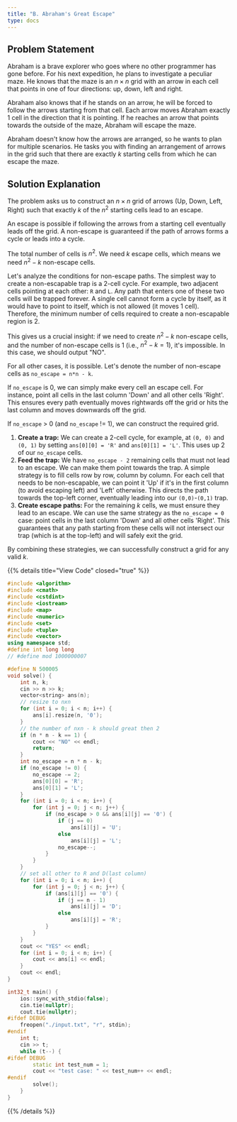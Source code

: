 ```yaml
---
title: "B. Abraham's Great Escape"
type: docs
---
```

## Problem Statement
Abraham is a brave explorer who goes where no other programmer has gone before. For his next expedition, he plans to investigate a peculiar maze. He knows that the maze is an $n \times n$ grid with an arrow in each cell that points in one of four directions: up, down, left and right.

Abraham also knows that if he stands on an arrow, he will be forced to follow the arrows starting from that cell. Each arrow moves Abraham exactly 1 cell in the direction that it is pointing. If he reaches an arrow that points towards the outside of the maze, Abraham will escape the maze.

Abraham doesn't know how the arrows are arranged, so he wants to plan for multiple scenarios. He tasks you with finding an arrangement of arrows in the grid such that there are exactly $k$ starting cells from which he can escape the maze.

## Solution Explanation
The problem asks us to construct an $n \times n$ grid of arrows (Up, Down, Left, Right) such that exactly $k$ of the $n^2$ starting cells lead to an escape.

An escape is possible if following the arrows from a starting cell eventually leads off the grid. A non-escape is guaranteed if the path of arrows forms a cycle or leads into a cycle.

The total number of cells is $n^2$. We need $k$ escape cells, which means we need $n^2 - k$ non-escape cells.

Let's analyze the conditions for non-escape paths. The simplest way to create a non-escapable trap is a 2-cell cycle. For example, two adjacent cells pointing at each other: `R` and `L`. Any path that enters one of these two cells will be trapped forever. A single cell cannot form a cycle by itself, as it would have to point to itself, which is not allowed (it moves 1 cell). Therefore, the minimum number of cells required to create a non-escapable region is 2.

This gives us a crucial insight: if we need to create $n^2 - k$ non-escape cells, and the number of non-escape cells is 1 (i.e., $n^2 - k = 1$), it's impossible. In this case, we should output "NO".

For all other cases, it is possible. Let's denote the number of non-escape cells as `no_escape = n*n - k`.

If `no_escape` is 0, we can simply make every cell an escape cell. For instance, point all cells in the last column 'Down' and all other cells 'Right'. This ensures every path eventually moves rightwards off the grid or hits the last column and moves downwards off the grid.

If `no_escape` > 0 (and `no_escape` != 1), we can construct the required grid.
1.  **Create a trap:** We can create a 2-cell cycle, for example, at `(0, 0)` and `(0, 1)` by setting `ans[0][0] = 'R'` and `ans[0][1] = 'L'`. This uses up 2 of our `no_escape` cells.
2.  **Feed the trap:** We have `no_escape - 2` remaining cells that must not lead to an escape. We can make them point towards the trap. A simple strategy is to fill cells row by row, column by column. For each cell that needs to be non-escapable, we can point it 'Up' if it's in the first column (to avoid escaping left) and 'Left' otherwise. This directs the path towards the top-left corner, eventually leading into our `(0,0)`-`(0,1)` trap.
3.  **Create escape paths:** For the remaining $k$ cells, we must ensure they lead to an escape. We can use the same strategy as the `no_escape = 0` case: point cells in the last column 'Down' and all other cells 'Right'. This guarantees that any path starting from these cells will not intersect our trap (which is at the top-left) and will safely exit the grid.

By combining these strategies, we can successfully construct a grid for any valid $k$.

{{% details title="View Code" closed="true" %}}
```cpp
#include <algorithm>
#include <cmath>
#include <cstdint>
#include <iostream>
#include <map>
#include <numeric>
#include <set>
#include <tuple>
#include <vector>
using namespace std;
#define int long long
// #define mod 1000000007

#define N 500005
void solve() {
    int n, k;
    cin >> n >> k;
    vector<string> ans(n);
    // resize to nxn
    for (int i = 0; i < n; i++) {
        ans[i].resize(n, '0');
    }
    // the number of nxn - k should great then 2
    if (n * n - k == 1) {
        cout << "NO" << endl;
        return;
    }
    int no_escape = n * n - k;
    if (no_escape != 0) {
        no_escape -= 2;
        ans[0][0] = 'R';
        ans[0][1] = 'L';
    }
    for (int i = 0; i < n; i++) {
        for (int j = 0; j < n; j++) {
            if (no_escape > 0 && ans[i][j] == '0') {
                if (j == 0)
                    ans[i][j] = 'U';
                else
                    ans[i][j] = 'L';
                no_escape--;
            }
        }
    }
    // set all other to R and D(last column)
    for (int i = 0; i < n; i++) {
        for (int j = 0; j < n; j++) {
            if (ans[i][j] == '0') {
                if (j == n - 1)
                    ans[i][j] = 'D';
                else
                    ans[i][j] = 'R';
            }
        }
    }
    cout << "YES" << endl;
    for (int i = 0; i < n; i++) {
        cout << ans[i] << endl;
    }
    cout << endl;
}

int32_t main() {
    ios::sync_with_stdio(false);
    cin.tie(nullptr);
    cout.tie(nullptr);
#ifdef DEBUG
    freopen("./input.txt", "r", stdin);
#endif
    int t;
    cin >> t;
    while (t--) {
#ifdef DEBUG
        static int test_num = 1;
        cout << "test case: " << test_num++ << endl;
#endif
        solve();
    }
}
```
{{% /details %}}